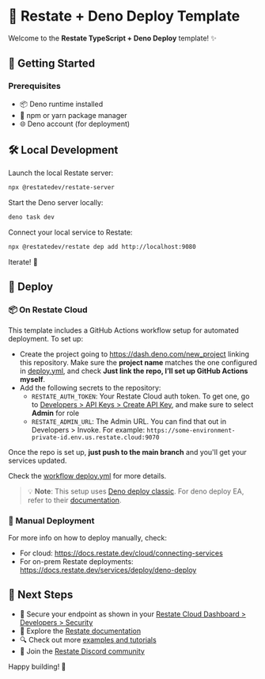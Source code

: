 # 🚀 Restate + Deno Deploy Template

Welcome to the **Restate TypeScript + Deno Deploy** template! ✨

## 🏁 Getting Started

### Prerequisites
- 📦 Deno runtime installed
- 🔧 npm or yarn package manager
- 🌐 Deno account (for deployment)

## 🛠️ Local Development

Launch the local Restate server:
```bash
npx @restatedev/restate-server
```

Start the Deno server locally:
```bash
deno task dev
```

Connect your local service to Restate:
```bash
npx @restatedev/restate dep add http://localhost:9080
```

Iterate! 🔧

## 🚀 Deploy

### 📦 On Restate Cloud

This template includes a GitHub Actions workflow setup for automated deployment. To set up:

* Create the project going to https://dash.deno.com/new_project linking this repository. Make sure the **project name** matches the one configured in [deploy.yml](.github/workflows/deploy.yml), and check **Just link the repo, I’ll set up GitHub Actions myself**.
* Add the following secrets to the repository:
  - `RESTATE_AUTH_TOKEN`: Your Restate Cloud auth token. To get one, go to [Developers > API Keys > Create API Key](https://cloud.restate.dev?createApiKey=true&createApiKeyDescription=deployment-key&createApiKeyRole=rst:role::AdminAccess), and make sure to select **Admin** for role
  - `RESTATE_ADMIN_URL`: The Admin URL. You can find that out in Developers > Invoke. For example: `https://some-environment-private-id.env.us.restate.cloud:9070`

Once the repo is set up, **just push to the main branch** and you'll get your services updated.

Check the [workflow deploy.yml](.github/workflows/deploy.yml) for more details.

> 💡 **Note**: This setup uses [Deno deploy classic](https://docs.deno.com/deploy/classic/). For deno deploy EA, refer to their [documentation](https://docs.deno.com/deploy/early-access/).

### 🔧 Manual Deployment

For more info on how to deploy manually, check:

* For cloud: https://docs.restate.dev/cloud/connecting-services
* For on-prem Restate deployments: https://docs.restate.dev/services/deploy/deno-deploy

## 🎯 Next Steps

- 🔐 Secure your endpoint as shown in your [Restate Cloud Dashboard > Developers > Security](https://cloud.restate.dev/to/developers/integration#security)
- 📖 Explore the [Restate documentation](https://docs.restate.dev)
- 🔍 Check out more [examples and tutorials](https://github.com/restatedev/examples)
- 💬 Join the [Restate Discord community](https://discord.gg/skW3AZ6uGd)

Happy building! 🎉
